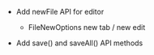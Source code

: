* Add newFile API for editor

    * FileNewOptions new tab / new edit

* Add save() and saveAll() API methods
